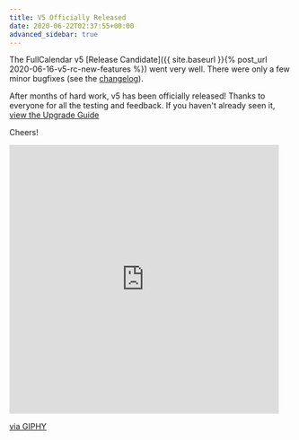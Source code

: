 ```yaml
---
title: V5 Officially Released
date: 2020-06-22T02:37:55+00:00
advanced_sidebar: true
---
```


The FullCalendar v5 [Release Candidate]({{ site.baseurl }}{% post_url 2020-06-16-v5-rc-new-features %}) went very well. There were only a few minor bugfixes (see the [changelog](https://github.com/fullcalendar/fullcalendar/releases/tag/v5.0.0)).

After months of hard work, v5 has been officially released! Thanks to everyone for all the testing and feedback. If you haven't already seen it, <a href='{{ site.baseurl }}/docs/upgrading-from-v4' class='more-link'>view the Upgrade Guide</a>

Cheers!

<iframe src="https://giphy.com/embed/e7PqS0VCIsmi6LKkY4" width="480" height="480" frameBorder="0" class="giphy-embed" allowFullScreen></iframe><p><a href="https://giphy.com/gifs/cheddar-spacex-falcon-9-block-5-e7PqS0VCIsmi6LKkY4">via GIPHY</a></p>
